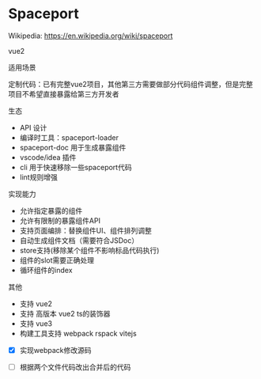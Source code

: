 # Spaceport

Wikipedia: https://en.wikipedia.org/wiki/spaceport

vue2

适用场景

定制代码：已有完整vue2项目，其他第三方需要做部分代码组件调整，但是完整项目不希望直接暴露给第三方开发者


生态

- API 设计
- 编译时工具：spaceport-loader
- spaceport-doc 用于生成暴露组件
- vscode/idea 插件
- cli 用于快速移除一些spaceport代码
- lint规则增强

实现能力

- 允许指定暴露的组件
- 允许有限制的暴露组件API
- 支持页面编排：替换组件UI、组件排列调整
- 自动生成组件文档（需要符合JSDoc）
- store支持(移除某个组件不影响标品代码执行)
- 组件的slot需要正确处理
- 循环组件的index

其他
- 支持 vue2
- 支持 高版本 vue2 ts的装饰器
- 支持 vue3
- 构建工具支持 webpack rspack vitejs


- [x] 实现webpack修改源码
- [ ] 根据两个文件代码改出合并后的代码

